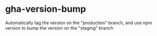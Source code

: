 # gha-version-bump
Automatically tag the version on the "production" branch, and use npm version to bump the version on the "staging" branch
